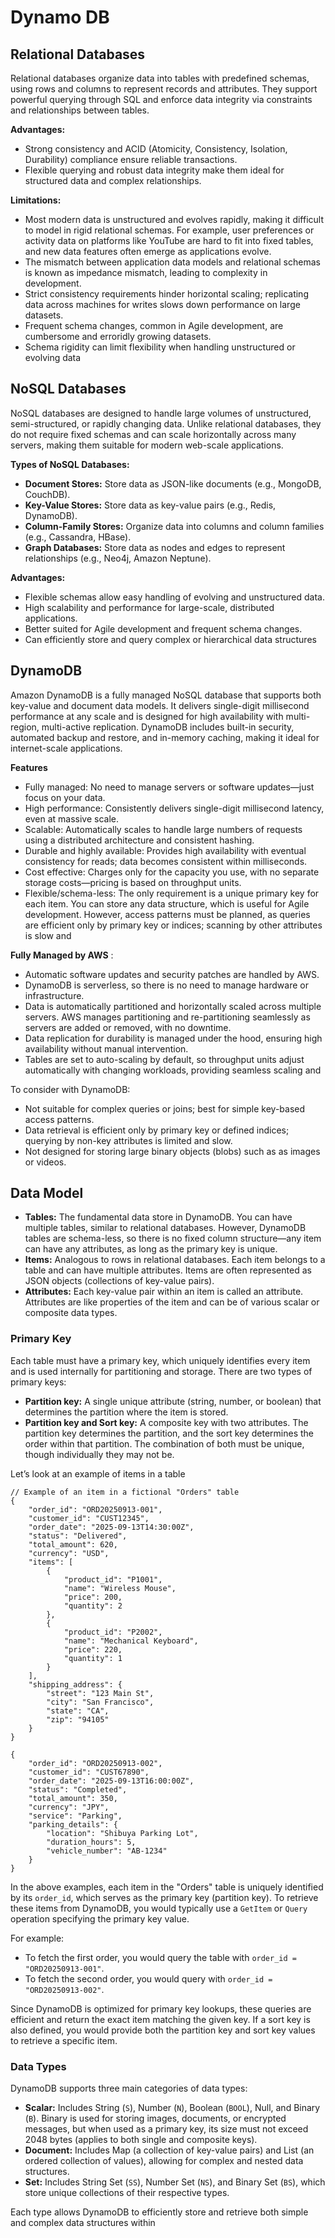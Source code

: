 # Dynamo DB

## Relational Databases

Relational databases organize data into tables with predefined schemas, using rows and columns to represent records and attributes. They support powerful querying through SQL and enforce data integrity via constraints and relationships between tables.

**Advantages:**  
- Strong consistency and ACID (Atomicity, Consistency, Isolation, Durability) compliance ensure reliable transactions.
- Flexible querying and robust data integrity make them ideal for structured data and complex relationships.

**Limitations:**  
- Most modern data is unstructured and evolves rapidly, making it difficult to model in rigid relational schemas. For example, user preferences or activity data on platforms like YouTube are hard to fit into fixed tables, and new data features often emerge as applications evolve.
- The mismatch between application data models and relational schemas is known as impedance mismatch, leading to complexity in development.
- Strict consistency requirements hinder horizontal scaling; replicating data across machines for writes slows down performance on large datasets.
- Frequent schema changes, common in Agile development, are cumbersome and erroridly growing datasets.
- Schema rigidity can limit flexibility when handling unstructured or evolving data

## NoSQL Databases

NoSQL databases are designed to handle large volumes of unstructured, semi-structured, or rapidly changing data. Unlike relational databases, they do not require fixed schemas and can scale horizontally across many servers, making them suitable for modern web-scale applications.

**Types of NoSQL Databases:**  
- **Document Stores:** Store data as JSON-like documents (e.g., MongoDB, CouchDB).
- **Key-Value Stores:** Store data as key-value pairs (e.g., Redis, DynamoDB).
- **Column-Family Stores:** Organize data into columns and column families (e.g., Cassandra, HBase).
- **Graph Databases:** Store data as nodes and edges to represent relationships (e.g., Neo4j, Amazon Neptune).

**Advantages:**  
- Flexible schemas allow easy handling of evolving and unstructured data.
- High scalability and performance for large-scale, distributed applications.
- Better suited for Agile development and frequent schema changes.
- Can efficiently store and query complex or hierarchical data structures

## DynamoDB

Amazon DynamoDB is a fully managed NoSQL database that supports both key-value and document data models. It delivers single-digit millisecond performance at any scale and is designed for high availability with multi-region, multi-active replication. DynamoDB includes built-in security, automated backup and restore, and in-memory caching, making it ideal for internet-scale applications.

**Features**  
- Fully managed: No need to manage servers or software updates—just focus on your data.
- High performance: Consistently delivers single-digit millisecond latency, even at massive scale.
- Scalable: Automatically scales to handle large numbers of requests using a distributed architecture and consistent hashing.
- Durable and highly available: Provides high availability with eventual consistency for reads; data becomes consistent within milliseconds.
- Cost effective: Charges only for the capacity you use, with no separate storage costs—pricing is based on throughput units.
- Flexible/schema-less: The only requirement is a unique primary key for each item. You can store any data structure, which is useful for Agile development. However, access patterns must be planned, as queries are efficient only by primary key or indices; scanning by other attributes is slow and

**Fully Managed by AWS** :  
- Automatic software updates and security patches are handled by AWS.
- DynamoDB is serverless, so there is no need to manage hardware or infrastructure.
- Data is automatically partitioned and horizontally scaled across multiple servers. AWS manages partitioning and re-partitioning seamlessly as servers are added or removed, with no downtime.
- Data replication for durability is managed under the hood, ensuring high availability without manual intervention.
- Tables are set to auto-scaling by default, so throughput units adjust automatically with changing workloads, providing seamless scaling and

To consider with DynamoDB:
- Not suitable for complex queries or joins; best for simple key-based access patterns.
- Data retrieval is efficient only by primary key or defined indices; querying by non-key attributes is limited and slow.
- Not designed for storing large binary objects (blobs) such as as images or videos.

## Data Model

- **Tables:** The fundamental data store in DynamoDB. You can have multiple tables, similar to relational databases. However, DynamoDB tables are schema-less, so there is no fixed column structure—any item can have any attributes, as long as the primary key is unique.
- **Items:** Analogous to rows in relational databases. Each item belongs to a table and can have multiple attributes. Items are often represented as JSON objects (collections of key-value pairs).
- **Attributes:** Each key-value pair within an item is called an attribute. Attributes are like properties of the item and can be of various scalar or composite data types.

### Primary Key

Each table must have a primary key, which uniquely identifies every item and is used internally for partitioning and storage. There are two types of primary keys:

- **Partition key:** A single unique attribute (string, number, or boolean) that determines the partition where the item is stored.
- **Partition key and Sort key:** A composite key with two attributes. The partition key determines the partition, and the sort key determines the order within that partition. The combination of both must be unique, though individually they may not be.

Let’s look at an example of items in a table
```
// Example of an item in a fictional "Orders" table
{
    "order_id": "ORD20250913-001",
    "customer_id": "CUST12345",
    "order_date": "2025-09-13T14:30:00Z",
    "status": "Delivered",
    "total_amount": 620,
    "currency": "USD",
    "items": [
        {
            "product_id": "P1001",
            "name": "Wireless Mouse",
            "price": 200,
            "quantity": 2
        },
        {
            "product_id": "P2002",
            "name": "Mechanical Keyboard",
            "price": 220,
            "quantity": 1
        }
    ],
    "shipping_address": {
        "street": "123 Main St",
        "city": "San Francisco",
        "state": "CA",
        "zip": "94105"
    }
}

{
    "order_id": "ORD20250913-002",
    "customer_id": "CUST67890",
    "order_date": "2025-09-13T16:00:00Z",
    "status": "Completed",
    "total_amount": 350,
    "currency": "JPY",
    "service": "Parking",
    "parking_details": {
        "location": "Shibuya Parking Lot",
        "duration_hours": 5,
        "vehicle_number": "AB-1234"
    }
}
```
In the above examples, each item in the "Orders" table is uniquely identified by its `order_id`, which serves as the primary key (partition key). To retrieve these items from DynamoDB, you would typically use a `GetItem` or `Query` operation specifying the primary key value.

For example:
- To fetch the first order, you would query the table with `order_id = "ORD20250913-001"`.
- To fetch the second order, you would query with `order_id = "ORD20250913-002"`.

Since DynamoDB is optimized for primary key lookups, these queries are efficient and return the exact item matching the given key. If a sort key is also defined, you would provide both the partition key and sort key values to retrieve a specific item.

### Data Types

DynamoDB supports three main categories of data types:

- **Scalar:** Includes String (`S`), Number (`N`), Boolean (`BOOL`), Null, and Binary (`B`). Binary is used for storing images, documents, or encrypted messages, but when used as a primary key, its size must not exceed 2048 bytes (applies to both single and composite keys).
- **Document:** Includes Map (a collection of key-value pairs) and List (an ordered collection of values), allowing for complex and nested data structures.
- **Set:** Includes String Set (`SS`), Number Set (`NS`), and Binary Set (`BS`), which store unique collections of their respective types.

Each type allows DynamoDB to efficiently store and retrieve both simple and complex data structures within